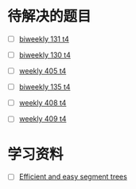 # 待解决的题目

- [ ] [biweekly 131 t4](https://leetcode.cn/problems/block-placement-queries/)
- [ ] [biweekly 130 t4](https://leetcode.cn/problems/find-products-of-elements-of-big-array/description/)
- [ ] [weekly 405 t4](https://leetcode.cn/problems/construct-string-with-minimum-cost/description/)
- [ ] [biweekly 135 t4](https://leetcode.cn/problems/maximum-score-from-grid-operations/description/)
- [ ] [weekly 408 t4](https://leetcode.cn/problems/check-if-the-rectangle-corner-is-reachable/description/)
- [ ] [weekly 409 t4](https://leetcode.cn/problems/alternating-groups-iii/description/)


# 学习资料
- [ ] [Efficient and easy segment trees](https://codeforces.com/blog/entry/18051)